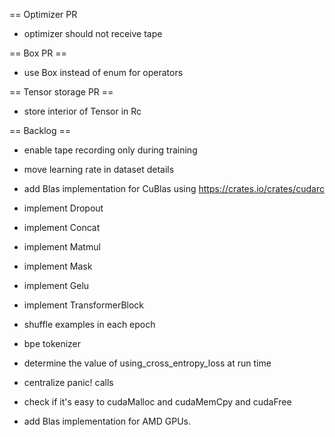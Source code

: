 == Optimizer PR
- optimizer should not receive tape

== Box PR ==
- use Box<dyn T> instead of enum for operators

== Tensor storage PR ==
- store interior of Tensor in Rc

== Backlog ==
- enable tape recording only during training
- move learning rate in dataset details

- add Blas implementation for CuBlas using https://crates.io/crates/cudarc

- implement Dropout
- implement Concat
- implement Matmul
- implement Mask
- implement Gelu
- implement TransformerBlock

- shuffle examples in each epoch
- bpe tokenizer

- determine the value of using_cross_entropy_loss at run time
- centralize panic! calls
- check if it's easy to cudaMalloc and cudaMemCpy and cudaFree
- add Blas implementation for AMD GPUs.